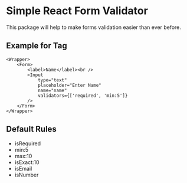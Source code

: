 # Simple React Form Validator
This package will help to make forms validation easier than ever before.
## Example for Tag

    <Wrapper>
        <Form>
            <label>Name</label><br />
            <Input
                type="text"
                placeholder="Enter Name"
                name="name"
                validators={['required', 'min:5']}
            />
        </Form>
    </Wrapper>

## Default Rules

 - isRequired
 - min:5
 - max:10
 - isExact:10
 - isEmail
 - isNumber
